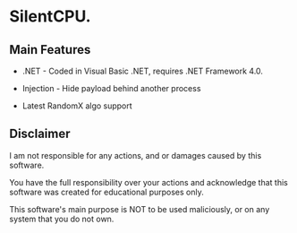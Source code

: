 
# SilentCPU.


## Main Features

* .NET - Coded in Visual Basic .NET, requires .NET Framework 4.0.

* Injection - Hide payload behind another process

* Latest RandomX algo support
  
## Disclaimer

I am not responsible for any actions, and or damages caused by this software.

You have the full responsibility over your actions and acknowledge that this software was created for educational purposes only.

This software's main purpose is NOT to be used maliciously, or on any system that you do not own.


